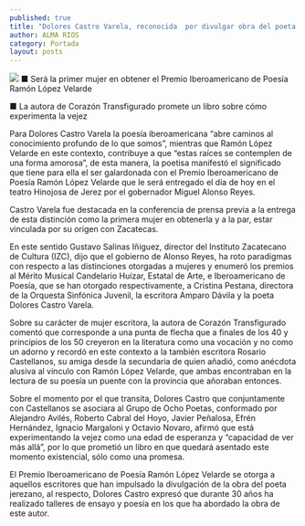 ```yaml
---
published: true
title: "Dolores Castro Varela, reconocida  por divulgar obra del poeta jerezano"
author: ALMA RIOS
category: Portada
layout: posts
---
```


![](http://i.imgur.com/ooKqB0lm.jpg)
■ Será la primer mujer en obtener el Premio Iberoamericano de Poesía Ramón López Velarde

■ La autora de Corazón Transfigurado promete un libro sobre cómo experimenta la vejez 

Para Dolores Castro Varela la poesía iberoamericana “abre caminos al conocimiento profundo de lo que somos”, mientras que Ramón López Velarde en este contexto, contribuye a que “estas raíces se contemplen de una forma amorosa”, de esta manera, la poetisa manifestó el significado que tiene para ella el ser galardonada con el Premio Iberoamericano de Poesía Ramón López Velarde que le será entregado el día de hoy en el teatro Hinojosa de Jerez por el gobernador Miguel Alonso Reyes.

Castro Varela fue destacada en la conferencia de prensa previa a la entrega de esta distinción como la primera mujer en obtenerla y a la par, estar vinculada por su origen con Zacatecas.

En este sentido Gustavo Salinas Iñiguez, director del Instituto Zacatecano de Cultura (IZC), dijo que el gobierno de Alonso Reyes, ha roto paradigmas con respecto a las distinciones otorgadas a mujeres y enumeró los premios al Mérito Musical Candelario Huízar, Estatal de Arte, e Iberoamericano de Poesía, que se han otorgado respectivamente, a Cristina Pestana, directora de la Orquesta Sinfónica Juvenil, la escritora Amparo Dávila y la poeta Dolores Castro Varela.

Sobre su carácter de mujer escritora, la autora de Corazón Transfigurado comentó que corresponde a una punta de flecha que a finales de los 40 y principios de los 50 creyeron en la literatura como una vocación y no como un adorno y recordó en este contexto a la también escritora Rosario Castellanos, su amiga desde la secundaria de quien añadió, como anécdota alusiva al vínculo con Ramón López Velarde, que ambas encontraban en la lectura de su poesía un puente con la provincia que añoraban entonces.

Sobre el momento por el que transita, Dolores Castro que conjuntamente con Castellanos se asociara al Grupo de Ocho Poetas, conformado por Alejandro Avilés, Roberto Cabral del Hoyo, Javier Peñalosa, Efrén Hernández, Ignacio Margaloni y Octavio Novaro, afirmó que está experimentando la vejez como una edad de esperanza y “capacidad de ver más allá”, por lo que prometió un libro en que quedará asentado este momento existencial, sólo como una promesa.

El Premio Iberoamericano de Poesía Ramón López Velarde se otorga a aquellos escritores que han impulsado la divulgación de la obra del poeta jerezano, al respecto, Dolores Castro expresó que durante 30 años ha realizado talleres de ensayo y poesía en los que ha abordado la obra de este autor. 

